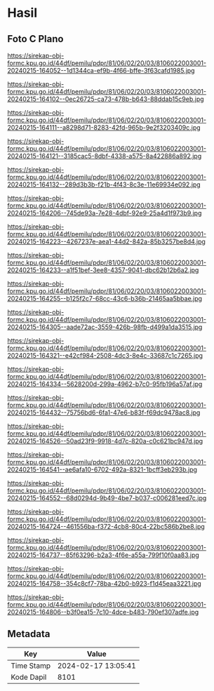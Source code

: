 # Hasil

## Foto C Plano

https://sirekap-obj-formc.kpu.go.id/44df/pemilu/pdpr/81/06/02/20/03/8106022003001-20240215-164052--1d1344ca-ef9b-4f66-bffe-3f63cafd1985.jpg

https://sirekap-obj-formc.kpu.go.id/44df/pemilu/pdpr/81/06/02/20/03/8106022003001-20240215-164102--0ec26725-ca73-478b-b643-88ddab15c9eb.jpg

https://sirekap-obj-formc.kpu.go.id/44df/pemilu/pdpr/81/06/02/20/03/8106022003001-20240215-164111--a8298d71-8283-42fd-965b-9e2f3203409c.jpg

https://sirekap-obj-formc.kpu.go.id/44df/pemilu/pdpr/81/06/02/20/03/8106022003001-20240215-164121--3185cac5-8dbf-4338-a575-8a422886a892.jpg

https://sirekap-obj-formc.kpu.go.id/44df/pemilu/pdpr/81/06/02/20/03/8106022003001-20240215-164132--289d3b3b-f21b-4f43-8c3e-11e69934e092.jpg

https://sirekap-obj-formc.kpu.go.id/44df/pemilu/pdpr/81/06/02/20/03/8106022003001-20240215-164206--745de93a-7e28-4dbf-92e9-25a4d1f973b9.jpg

https://sirekap-obj-formc.kpu.go.id/44df/pemilu/pdpr/81/06/02/20/03/8106022003001-20240215-164223--4267237e-aea1-44d2-842a-85b3257be8d4.jpg

https://sirekap-obj-formc.kpu.go.id/44df/pemilu/pdpr/81/06/02/20/03/8106022003001-20240215-164233--a1f51bef-3ee8-4357-9041-dbc62b12b6a2.jpg

https://sirekap-obj-formc.kpu.go.id/44df/pemilu/pdpr/81/06/02/20/03/8106022003001-20240215-164255--b125f2c7-68cc-43c6-b36b-21465aa5bbae.jpg

https://sirekap-obj-formc.kpu.go.id/44df/pemilu/pdpr/81/06/02/20/03/8106022003001-20240215-164305--aade72ac-3559-426b-98fb-d499a1da3515.jpg

https://sirekap-obj-formc.kpu.go.id/44df/pemilu/pdpr/81/06/02/20/03/8106022003001-20240215-164321--e42cf984-2508-4dc3-8e4c-33687c1c7265.jpg

https://sirekap-obj-formc.kpu.go.id/44df/pemilu/pdpr/81/06/02/20/03/8106022003001-20240215-164334--5628200d-299a-4962-b7c0-95fb196a57af.jpg

https://sirekap-obj-formc.kpu.go.id/44df/pemilu/pdpr/81/06/02/20/03/8106022003001-20240215-164432--75756bd6-6fa1-47e6-b83f-f69dc9478ac8.jpg

https://sirekap-obj-formc.kpu.go.id/44df/pemilu/pdpr/81/06/02/20/03/8106022003001-20240215-164526--50ad23f9-9918-4d7c-820a-c0c621bc947d.jpg

https://sirekap-obj-formc.kpu.go.id/44df/pemilu/pdpr/81/06/02/20/03/8106022003001-20240215-164541--ae6afa10-6702-492a-8321-1bcff3eb293b.jpg

https://sirekap-obj-formc.kpu.go.id/44df/pemilu/pdpr/81/06/02/20/03/8106022003001-20240215-164552--68d0294d-9b49-4be7-b037-c006281eed7c.jpg

https://sirekap-obj-formc.kpu.go.id/44df/pemilu/pdpr/81/06/02/20/03/8106022003001-20240215-164724--461556ba-f372-4cb8-80c4-22bc586b2be8.jpg

https://sirekap-obj-formc.kpu.go.id/44df/pemilu/pdpr/81/06/02/20/03/8106022003001-20240215-164737--85f63296-b2a3-4f6e-a55a-799f10f0aa83.jpg

https://sirekap-obj-formc.kpu.go.id/44df/pemilu/pdpr/81/06/02/20/03/8106022003001-20240215-164758--354c8cf7-78ba-42b0-b923-f1d45eaa3221.jpg

https://sirekap-obj-formc.kpu.go.id/44df/pemilu/pdpr/81/06/02/20/03/8106022003001-20240215-164806--b3f0ea15-7c10-4dce-b483-790ef307adfe.jpg


## Metadata

| Key        | Value               |
| ---------- | ------------------- |
| Time Stamp | 2024-02-17 13:05:41 |
| Kode Dapil | 8101                |



